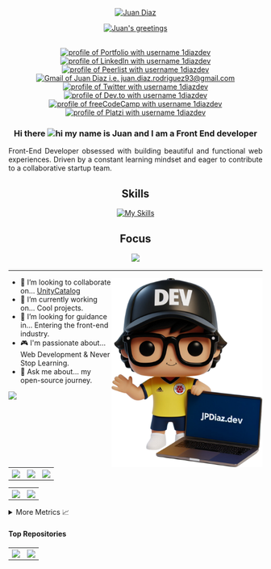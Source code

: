 <div align="center">
  <p>
    <a href="https://github.com/JuanPabloDiaz">
      <img src="https://readme-typing-svg.demolab.com?font=Fira+Code&size=22&duration=1&pause=1000&center=true&vCenter=true&repeat=false&random=false&width=510&height=25&lines=Juan+Diaz" alt="Juan Diaz"/></a>
  </p>

  <p>
    <a href="https://github.com/JuanPabloDiaz">
      <img src="https://readme-typing-svg.demolab.com?font=Fira+Code&size=22&pause=1000&center=true&vCenter=true&random=false&width=550&height=30&lines=Hello+there!;💻+I'm+a+passionate+Front+End+Developer+💻;🚀+Open+Source+Enthusiast+🚀;📚+Always+learning+new+things+📚;⚡+Happy+coding+⚡" alt="Juan's greetings"/></a>
  </p>
</div>

<!-- How To Reach Me -->
<div align="center">
  <!-- <img src="https://api.visitorbadge.io/api/visitors?path=https%3A%2F%2Fgithub.com%2F1diazdev%2F1diazdev&label=VISITORS&labelColor=%23000&countColor=%230A0209" /> -->
  <br>
  <a href="https://www.jpdiaz.dev"><img src="https://img.shields.io/badge/Portfolio-d5d5d5?style=for-the-badge&logo=vercel&logoColor=0A0209" alt="profile of Portfolio with username 1diazdev" /></a>
  <a href="https://www.linkedin.com/in/1diazdev/"><img src="https://img.shields.io/badge/LinkedIn-d5d5d5?style=for-the-badge&logo=linkedin&logoColor=0A0209" alt="profile of LinkedIn with username 1diazdev" /></a>
  <a href="https://peerlist.io/1diazdev"><img src="https://img.shields.io/badge/peerlist-d5d5d5?style=for-the-badge&logo=peerlist&logoColor=0A0209" alt="profile of Peerlist with username 1diazdev" ></a>
  <a href="mailto:juan.diaz.rodriguez93@gmail.com"><img src="https://img.shields.io/badge/Gmail-d5d5d5?style=for-the-badge&logo=gmail&logoColor=0A0209" alt="Gmail of Juan Diaz i.e.   juan.diaz.rodriguez93@gmail.com" /></a>
  <a href="https://twitter.com/JuanDiaz_427"><img src="https://img.shields.io/badge/Twitter-d5d5d5?style=for-the-badge&logo=x&logoColor=0A0209" alt="profile of Twitter with username 1diazdev" ></a>
  <a href="https://dev.to/1diazdev"><img src="https://img.shields.io/badge/dev.to-d5d5d5?style=for-the-badge&logo=devdotto&logoColor=0A0209" alt="profile of Dev.to with username 1diazdev" /></a>
  <a href="https://www.freecodecamp.org/1diazdev"><img src="https://img.shields.io/badge/freeCodeCamp-d5d5d5?style=for-the-badge&logo=freecodecamp&logoColor=0A0209" alt="profile of freeCodeCamp with username 1diazdev" /></a>
  <a href="https://platzi.com/p/1diazdev/"><img src="https://img.shields.io/badge/Platzi-d5d5d5?style=for-the-badge&logo=platzi&logoColor=0A0209" alt="profile of Platzi with username 1diazdev" /></a>
</div>

<!-- # Hello 👋 -->

<div align="center">

### Hi there <img src="https://user-images.githubusercontent.com/1303154/88677602-1635ba80-d120-11ea-84d8-d263ba5fc3c0.gif" width="28px" alt="hi"> my name is Juan and I am a Front End developer

</div>

<p align="justify">Front-End Developer obsessed with building beautiful and functional web experiences. Driven by a constant learning mindset and eager to contribute to a collaborative startup team.</p>

<!-- ### 🎯 Some technologies I use: -->
<div align="center">

<h2 align="center">Skills</h2>

[![My Skills](https://go-skill-icons.vercel.app/api/icons?i=js,ts,python,react,next,astro,mysql,jekyll,git,tailwind,sass)](https://jpdiaz.dev)

<h2 align="center">Focus</h2>

![](https://go-skill-icons.vercel.app/api/icons?i=databricks,spark,unitycatalog,aws,azure,pandas,pytorch,mlflow,delta)

</div>

<hr>

 <a href="https://jpdiaz.dev">
    <img align="right" src="assets/images/avatar.svg" width="300">
  </a>

<!-- ## About Me -->

- 👯 I’m looking to collaborate on... [UnityCatalog](https://github.com/unitycatalog/unitycatalog)
- 📆 I’m currently working on... Cool projects.
- 🤔 I’m looking for guidance in... Entering the front-end industry.
- 🎮 I'm passionate about... Web Development & Never Stop Learning.
- 💬 Ask me about... my open-source journey.
  <!-- - 🌱 I’m currently learning ...  -->
  <!-- - 🤔 I’m looking for help with... front end. ⚡-->

<a href="https://github.com/JuanPabloDiaz?tab=repositories">
<img src="https://streak-stats.demolab.com?user=JuanPabloDiaz&theme=dark&hide_border=true" /></a>

<!-- <a href="https://github.com/JuanPabloDiaz?tab=repositories"><img align="center" src="https://github-readme-stats.vercel.app/api?username=JuanPabloDiaz&show_icons=true&include_all_commits=true&theme=dark&hide_border=true&rank_icon=github" alt="Anurag's github stats" /></a> -->

<table>
  <tr>
    <td><a href="https://github.com/JuanPabloDiaz"><img align="center" src="http://github-profile-summary-cards.vercel.app/api/cards/stats?username=JuanPabloDiaz&theme=dark" height="220em" /></a></td>
    <td><a href="https://github.com/JuanPabloDiaz"><img align="center" src="http://github-profile-summary-cards.vercel.app/api/cards/repos-per-language?username=JuanPabloDiaz&exclude=Jupyter%20Notebook&theme=dark" height="220em" /></a></td>
    <td><a href="https://github.com/JuanPabloDiaz?tab=repositories"><img align="center" src="https://github-readme-stats.vercel.app/api/top-langs/?username=JuanPabloDiaz&layout=compact&theme=dark&hide=jupyter%20notebook,scss,ruby,shell,python&hide_border=true" height="220em" /></a></td>
  </tr>
</table>

<table>
  <tr>
    <td><a href="https://github.com/JuanPabloDiaz"><img align="center" src="https://github-contributor-stats.vercel.app/api?username=JuanPabloDiaz&limit=5&combine_all_yearly_contributions=true&theme=dark&hide_border=true&custom_title=Top%20Contributed%20Repo" height="200em" /></a>
    </td>
    <td><a href="https://github.com/JuanPabloDiaz"><img align="center" src="http://github-profile-summary-cards.vercel.app/api/cards/profile-details?username=JuanPabloDiaz&theme=dark" height="180em" /></a>
    </td>
  </tr>
</table>

<!-- <div align="center"> -->
<!-- <img align="center" src="http://github-profile-summary-cards.vercel.app/api/cards/productive-time?username=JuanPabloDiaz&theme=dark" height="200em" /> -->
<!-- <img align="center" src="http://github-profile-summary-cards.vercel.app/api/cards/most-commit-language?username=JuanPabloDiaz&exclude=Jupyter%20Notebook&theme=dark" height="200em" /> -->
<!-- <img align="center" src="https://github-readme-activity-graph.vercel.app/graph?username=JuanPabloDiaz&theme=high-contrast&hide_border=true" height="200em"/> -->
<!-- </div> -->

<details>
<summary> More Metrics 📈</summary>
<p align="center"><img src="/github-metrics.svg" alt="Metrics" width="400"></p>
</details>

#### Top Repositories

<!-- <a href="https://github.com/JuanPabloDiaz/doc">
<img align="center" height="135" width="300"
src="https://github-readme-stats.vercel.app/api/pin/?username=JuanPabloDiaz&repo=doc&theme=dark&hide_border=true" />
</a> -->

<table>
  <tr>
    <td>
      <a href="https://github.com/tech-conferences/conference-data"><img align="center" height="135" src="https://github-readme-stats.vercel.app/api/pin/?username=tech-conferences&repo=conference-data&theme=dark&hide_border=true" /></a>
    </td>
    <td>
      <a href="https://github.com/JuanPabloDiaz/freecodecamp"><img align="center" height="135" src="https://github-readme-stats.vercel.app/api/pin/?username=JuanPabloDiaz&repo=freecodecamp&theme=dark&hide_border=true" /></a>
    </td>
  </tr>
</table>

<!-- **************** RESOURCES *************** -->

<!--  - icons...  https://simpleicons.org/ | https://devicon.dev/ |   https://gist.github.com/rxaviers/7360908
  - Company logos...    https://home.aveek.io/GitHub-Profile-Badges/
  Github Generators....
  https://gprm.itsvg.in/  |  https://rahuldkjain.github.io/gh-profile-readme-generator/ -->

  <!-- To generate the avatar >> https://designer.microsoft.com/image-creator?p=Funko+figure+of+%5Ban+activity+or+role%5D%2C+%5Bfemale+or+male%5D%2C+called+%5BName%5D%2C+wearing+a+%5Bspecific+clothes+and+glasses%5D%2C+%5Bspecific+hair%5D+and+has+%5Baccessories%5D.+Holding+a+%5Bsomething%5D.+The+Funko+is+displayed+inside+a+Funko+box+with+%5Btext%5D+text+and+%5Blogo%5D+logo+for+the+box%2C+allowing+visibility+of+the+figure%2C+typography%2C+3D+render -->
  <!-- The Prompt I used to generate the avatar:
   Funko figure of Developer, Male, called Juan Diaz, wearing glasses, Colombia Football Shirt and short, has hat facing forward with the text dev on it. Holding a laptop with the screen facing forward, the screen displays the text jpdiaz.dev. Waving of the hand with the other hand. The Funko is displayed with no background. it has a friendly smile. allowing visibility of the figure, typography, 3D render -->
